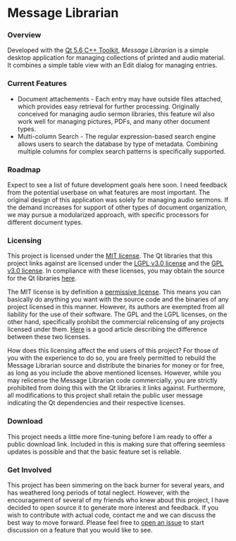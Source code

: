 # Message Librarian
### Overview
Developed with the [Qt 5.6 C++ Toolkit](https://www.qt.io/), _Message Librarian_ is a simple desktop application for managing collections of printed and audio material. It combines a simple table view with an Edit dialog for managing entries.

### Current Features
* Document attachements - Each entry may have outside files attached, which provides easy retrieval for further processing. Originally conceived for managing audio sermon libraries, this feature wil also work well for managing pictures, PDFs, and many other document types.
* Multi-column Search - The regular expression-based search engine allows users to search the database by type of metadata. Combining multiple columns for complex search patterns is specifically supported.

### Roadmap
Expect to see a list of future development goals here soon. I need feedback from the potential userbase on what features are most important. The original design of this application was solely for managing audio sermons. If the demand increases for support of other types of document organization, we may pursue a modularized approach, with specific processors for different document types.

### Licensing
This project is licensed under the [MIT license](https://opensource.org/licenses/MIT). The Qt libraries that this project links against are licensed under the [LGPL v3.0 license](https://www.gnu.org/licenses/lgpl-3.0.en.html) and the [GPL v3.0 license](https://www.gnu.org/licenses/gpl-3.0.en.html). In compliance with these licenses, you may obtain the source for the Qt libraries [here](https://wiki.qt.io/Get_the_Source).

The MIT license is by definition a [permissive license](https://en.wikipedia.org/wiki/Permissive_software_license). This means you can basically do anything you want with the source code and the binaries of any project licensed in this manner. However, its authors are exempted from all liability for the use of their software. The GPL and the LGPL licenses, on the other hand, specifically prohibit the commercial relicensing of any projects licensed under them. [Here](https://www.differencebetween.com/difference-between-gpl-and-lgpl/) is a good article describing the difference between these two licenses.

How does this licensing affect the end users of this project? For those of you with the experience to do so, you are freely permitted to rebuild the Message Librarian source and distribute the binaries for money or for free, as long as you include the above mentioned licenses. However, while you may relicense the Message Librarian code commercially, you are strictly prohibited from doing this with the Qt libraries it links against. Furthermore, all modifications to this project shall retain the public user message indicating the Qt dependencies and their respective licenses.

### Download
This project needs a little more fine-tuning before I am ready to offer a public download link. Included in this is making sure that offering seemless updates is possible and that the basic feature set is reliable.

### Get Involved
This project has been simmering on the back burner for several years, and has weathered long periods of total neglect. However, with the encouragement of several of my friends who knew about this project, I have decided to open source it to generate more interest and feedback.
If you wish to contribute with actual code, contact me and we can discuss the best way to move forward. Please feel free to [open an issue](https://github.com/Stanley-G/message-librarian/issues/new) to start discussion on a feature that you would like to see.
